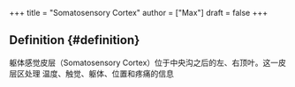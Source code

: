 +++
title = "Somatosensory Cortex"
author = ["Max"]
draft = false
+++

## Definition {#definition}

躯体感觉皮层（Somatosensory Cortex）位于中央沟之后的左、右顶叶。这一皮层区处理
温度、触觉、躯体、位置和疼痛的信息
